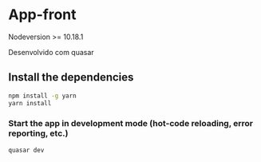 # App-front
Nodeversion >= 10.18.1  

Desenvolvido com quasar 

## Install the dependencies
```bash
npm install -g yarn
yarn install

```

### Start the app in development mode (hot-code reloading, error reporting, etc.)
```bash
quasar dev
```
